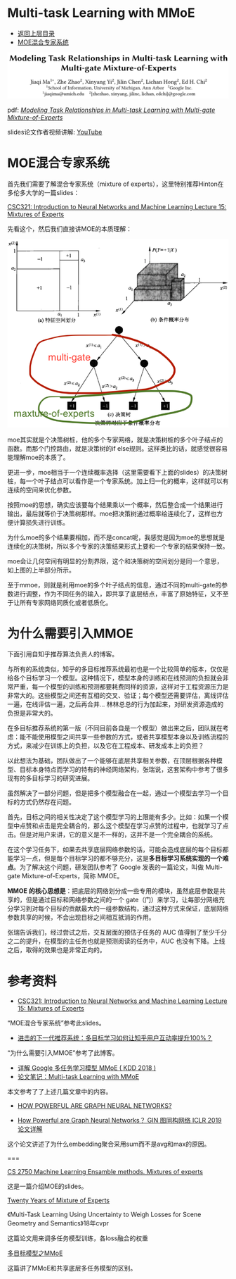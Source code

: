 # Multi-task Learning with MMoE

* [返回上层目录](../google.md)
* [MOE混合专家系统](#MOE混合专家系统)



![paper](pic/paper.png)



pdf: [*Modeling Task Relationships in Multi-task Learning with Multi-gate Mixture-of-Experts*](https://dl.acm.org/doi/pdf/10.1145/3219819.3220007)

slides论文作者视频讲解: [YouTube](https://www.youtube.com/watch?time_continue=3&v=Dweg47Tswxw&feature=emb_logo)



# MOE混合专家系统

首先我们需要了解混合专家系统（mixture of experts），这里特别推荐Hinton在多伦多大学的一篇slides：

[CSC321: Introduction to Neural Networks and Machine Learning Lecture 15: Mixtures of Experts ](https://www.cs.toronto.edu/~hinton/csc321/notes/lec15.pdf)

先看这个，然后我们直接讲MOE的本质理解：

![moe-vs-decision-tree](pic/moe-vs-decision-tree.png)



moe其实就是个决策树桩，他的多个专家网络，就是决策树桩的多个叶子结点的函数。而那个门控路由，就是决策树的if else规则。这样类比的话，就感觉很容易能理解moe的本质了。

更进一步，moe相当于一个连续概率选择（这里需要看下上面的slides）的决策树桩，每一个叶子结点可以看作是一个专家系统。加上归一化的概率，这样就可以有连续的空间来优化参数。

按照moe的思想，确实应该要每个结果乘以一个概率，然后整合成一个结果进行输出，最后就等价于决策树那样。moe把决策树通过概率给连续化了，这样也方便计算损失进行训练。

为什么moe的多个结果要相加，而不是concat呢，我感觉是因为moe的思想就是连续化的决策树，所以多个专家的决策结果形式上要和一个专家的结果保持一致。

moe会让几何空间有明显的分割界限，这个和决策树的空间划分是同一个意思，如上图的上半部分所示。

至于mmoe，则就是利用moe的多个叶子结点的信息，通过不同的multi-gate的参数进行调整，作为不同任务的输入，即共享了底层结点，丰富了原始特征，又不至于让所有专家网络同质化或者低质化。

# 为什么需要引入MMOE

下面引用自知乎推荐算法负责人的博客。

与所有的系统类似，知乎的多目标推荐系统最初也是一个比较简单的版本，仅仅是给各个目标学习一个模型。这种情况下，模型本身的训练和在线预测的负担就会非常严重，每一个模型的训练和预测都要耗费同样的资源，这样对于工程资源压力是非常大的。这些模型之间还有互相的交叉、验证；每个模型还需要评估，离线评估一遍，在线评估一遍，之后再合并… 林林总总的行为加起来，对研发资源造成的负担是非常大的。

在多目标推荐系统的第一版（不同目前各自是一个模型）做出来之后，团队就在考虑：能不能使用模型之间共享一些参数的方式，或者共享模型本身以及训练流程的方式，来减少在训练上的负担，以及它在工程成本、研发成本上的负担？

以此想法为基础，团队做出了一个能够在底层共享相关参数，在顶层根据各种模型、目标本身特点而学习的特有的神经网络架构，张瑞说，这套架构中参考了很多现有的多目标学习的研究进展。

虽然解决了一部分问题，但是把多个模型融合在一起，通过一个模型去学习一个目标的方式仍然存在问题。

首先，目标之间的相关性决定了这个模型学习的上限能有多少。比如：如果一个模型中点赞和点击是完全耦合的，那么这个模型在学习点赞的过程中，也就学习了点击。但是对用户来讲，它的意义是不一样的，这并不是一个完全耦合的系统。

在这个学习任务下，如果去共享底层网络参数的话，可能会造成底层的每个目标都能学习一点，但是每个目标学习的都不够充分，这是**多目标学习系统实现的一个难点**。为了解决这个问题，研发团队参考了 Google 发表的一篇论文，叫做 Multi-gate Mixture-of-Experts，简称 MMOE。

**MMOE 的核心思想是**：把底层的网络划分成一些专用的模块，虽然底层参数是共享的，但是通过目标和网络参数之间的一个 gate（门）来学习，让每部分网络充分学习到对每个目标的贡献最大的一组参数结构，通过这种方式来保证，底层网络参数共享的时候，不会出现目标之间相互抵消的作用。

张瑞告诉我们，经过尝试之后，交互层面的预估子任务的 AUC 值得到了至少千分之二的提升，在模型的主任务也就是预测阅读的任务中，AUC 也没有下降。上线之后，取得的效果也是非常正向的。



# 参考资料

* [CSC321: Introduction to Neural Networks and Machine Learning Lecture 15: Mixtures of Experts ](https://www.cs.toronto.edu/~hinton/csc321/notes/lec15.pdf)

“MOE混合专家系统”参考此slides。

* [进击的下一代推荐系统：多目标学习如何让知乎用户互动率提升100%？](https://blog.csdn.net/cpongo4/article/details/89030299?utm_medium=distribute.pc_relevant.none-task-blog-baidulandingword-6&spm=1001.2101.3001.4242)

“为什么需要引入MMOE”参考了此博客。

* [详解 Google 多任务学习模型 MMoE ( KDD 2018 )](https://www.infoq.cn/article/ShMttzIuB4idK*TsBE15)
* [论文笔记：Multi-task Learning with MMoE](https://zhuanlan.zhihu.com/p/55161704)

本文参考了了上述几篇文章中的内容。

* [HOW POWERFUL ARE GRAPH NEURAL NETWORKS?](https://arxiv.org/pdf/1810.00826v3.pdf)

* [How Powerful are Graph Neural Networks？ GIN 图同构网络 ICLR 2019 论文详解](https://blog.csdn.net/yyl424525/article/details/102841352)

这个论文讲述了为什么embedding聚合采用sum而不是avg和max的原因。

===

[CS 2750 Machine Learning Ensamble methods. Mixtures of experts](https://people.cs.pitt.edu/~milos/courses/cs2750-Spring04/lectures/class22.pdf)

这是一篇介绍MOE的slides。

[Twenty Years of Mixture of Experts](http://www.ee.hacettepe.edu.tr/~eyuksel/Publications/2012_TwentyYearsofMixtureofExperts.pdf)

《Multi-Task Learning Using Uncertainty to Weigh Losses for Scene Geometry and Semantics》18年cvpr

这篇论文用来调多任务模型训练，各loss融合的权重

[多目标模型之MMoE](https://www.bilibili.com/read/cv6495744/)

这篇讲了MMoE和共享底层多任务模型的区别。

